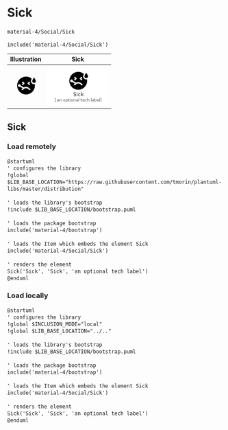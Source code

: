 # Sick


```text
material-4/Social/Sick
```

```text
include('material-4/Social/Sick')
```



| Illustration | Sick |
| :---: | :---: |
| ![illustration for Illustration](../../material-4/Social/Sick.png) | ![illustration for Sick](../../material-4/Social/Sick.Local.png) |




## Sick

### Load remotely
```plantuml
@startuml
' configures the library
!global $LIB_BASE_LOCATION="https://raw.githubusercontent.com/tmorin/plantuml-libs/master/distribution"

' loads the library's bootstrap
!include $LIB_BASE_LOCATION/bootstrap.puml

' loads the package bootstrap
include('material-4/bootstrap')

' loads the Item which embeds the element Sick
include('material-4/Social/Sick')

' renders the element
Sick('Sick', 'Sick', 'an optional tech label')
@enduml
```

### Load locally
```plantuml
@startuml
' configures the library
!global $INCLUSION_MODE="local"
!global $LIB_BASE_LOCATION="../.."

' loads the library's bootstrap
!include $LIB_BASE_LOCATION/bootstrap.puml

' loads the package bootstrap
include('material-4/bootstrap')

' loads the Item which embeds the element Sick
include('material-4/Social/Sick')

' renders the element
Sick('Sick', 'Sick', 'an optional tech label')
@enduml
```

